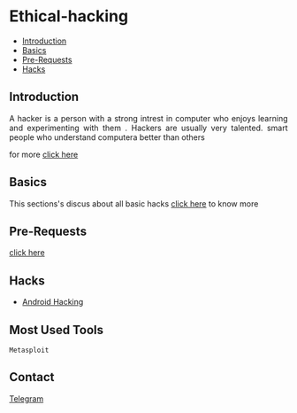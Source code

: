 # Ethical-hacking

- [Introduction](#introduction)
- [Basics](#basics)
- [Pre-Requests](#pre-requests)
- [Hacks](#hacks)

## Introduction 
   <p align="justify"> 
      A hacker is a person with a strong intrest in computer who enjoys learning and experimenting with them . Hackers are usually very talented. smart people who understand computera better than others 
   </p>


for more [click here](https://github.com/aruncs31s/ethical-hacking/tree/main/Introduction)

## Basics 
This sections's discus about all basic hacks
[click here](https://github.com/aruncs31s/ethical-hacking/tree/main/Basics) to know more 

## Pre-Requests

[click here](https://github.com/aruncs31s/ethical-hacking/tree/main/Pre-Requests)


## Hacks
- [Android Hacking](https://github.com/aruncs31s/ethical-hacking/tree/main/android-hacking)

## Most Used Tools 

`Metasploit`

## Contact

[Telegram](https://t.me/+mqL4fZrUtEw0MjJl)
